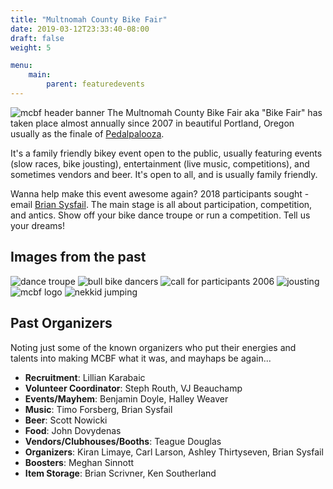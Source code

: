 ```yaml
---
title: "Multnomah County Bike Fair"
date: 2019-03-12T23:33:40-08:00
draft: false
weight: 5

menu:
    main:
        parent: featuredevents
---
```


![mcbf header banner](/images/mcbf_entry_banner.jpg?classes=shadow&align=center)
The Multnomah County Bike Fair aka "Bike Fair" has taken place almost annually since 2007 in beautiful Portland, Oregon usually as the finale of [Pedalpalooza](/pages/pedalpalooza).

It's a family friendly bikey event open to the public, usually featuring events (slow races, bike jousting), entertainment (live music, competitions), and sometimes vendors and beer.  It's open to all, and is usually family friendly.

Wanna help make this event awesome again?  2018 participants sought - email [Brian Sysfail](mailto:sysfail.dobc@gmail.com).  The main stage is all about participation, competition, and antics. Show off your bike dance troupe or run a competition. Tell us your dreams!

## Images from the past

![dance troupe](/images/mcbf_brakes.jpg?classes=shadow)
![bull bike dancers](/images/mcbf_bull_dancers.jpg?classes=shadow)
![call for participants 2006](/images/mcbf_call.jpg?classes=shadow)
![jousting](/images/mcbf_joust.jpg?classes=shadow)
![mcbf logo](/images/mcbf_logo.jpg?classes=shadow)
![nekkid jumping](/images/mcbf_nekkid_jump.jpg?classes=shadow)


## Past Organizers
Noting just some of the known organizers who put their energies and talents into making MCBF what it was, and mayhaps be again... 

* **Recruitment**:  Lillian Karabaic
* **Volunteer Coordinator**:  Steph Routh, VJ Beauchamp
* **Events/Mayhem**:  Benjamin Doyle, Halley Weaver
* **Music**:  Timo Forsberg, Brian Sysfail
* **Beer**:  Scott Nowicki
* **Food**:  John Dovydenas
* **Vendors/Clubhouses/Booths**:  Teague Douglas
* **Organizers**:  Kiran Limaye, Carl Larson, Ashley Thirtyseven, Brian Sysfail
* **Boosters**:  Meghan Sinnott
* **Item Storage**:  Brian Scrivner, Ken Southerland 
